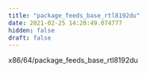 ```yaml
---
title: "package_feeds_base_rtl8192du"
date: 2021-02-25 14:20:49.074777
hidden: false
draft: false
---
```


x86/64/package_feeds_base_rtl8192du

